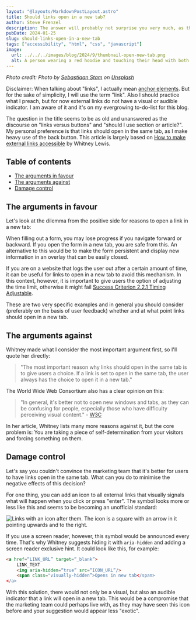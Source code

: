 ```yaml
---
layout: "@layouts/MarkdownPostLayout.astro"
title: Should links open in a new tab?
author: Steve Frenzel
description: The answer will probably not surprise you very much, as there are not many plausible use cases for this practice. In other words, it depends.
pubDate: 2024-01-25
slug: should-links-open-in-a-new-tab
tags: ["accessibility", "html", "css", "javascript"]
image:
  url: ../../../images/blog/2024/9/thumbnail-open-new-tab.png
  alt: A person wearing a red hoodie and touching their head with both hands. Instead of eyes, the person has a smiley face with two X's, created with a long exposure. Above the person it says 'target = blank FTW'.
---
```


_Photo credit: Photo by [Sebastiaan Stam](https://unsplash.com/@sebastiaanstam?utm_content=creditCopyText&utm_medium=referral&utm_source=unsplash) on [Unsplash](https://unsplash.com/photos/man-wearing-red-hoodie-RChZT-JlI9g?utm_content=creditCopyText&utm_medium=referral&utm_source=unsplash)_

Disclaimer: When talking about "links", I actually mean [anchor elements](https://developer.mozilla.org/en-US/docs/Web/HTML/Element/a). But for the sake of simplicity, I will use the term "link". Also I should practice what I preach, but for now external links do not have a visual or audible indicator. I am aware of it and it's on my evergrowing to-do-list for this blog.

The question in the title seems to be as old and unanswered as the discourse on "links versus buttons" and "should I use section or article?". My personal preference is that links should open in the same tab, as I make heavy use of the back button. This article is largely based on [How to make external links accessible](https://blog.pope.tech/2024/01/02/how-to-make-external-links-accessible) by Whitney Lewis.

## Table of contents

- [The arguments in favour](#the-arguments-in-favour)
- [The arguments against](#the-arguments-against)
- [Damage control](#damage-control)

## The arguments in favour

Let's look at the dilemma from the positive side for reasons to open a link in a new tab:

When filling out a form, you may lose progress if you navigate forward or backward. If you open the form in a new tab, you are safe from this. An alternative to this would be to make the form persistent and display new information in an overlay that can be easily closed.

If you are on a website that logs the user out after a certain amount of time, it can be useful for links to open in a new tab to avoid this mechanism. In this context, however, it is important to give users the option of adjusting the time limit, otherwise it might fail [Success Criterion 2.2.1 Timing Adjustable](https://www.w3.org/TR/WCAG22/#timing-adjustable).

These are two very specific examples and in general you should consider (preferably on the basis of user feedback) whether and at what point links should open in a new tab.

## The arguments against

Whitney made what I consider the most important argument first, so I'll quote her directly:

> "The most important reason why links should open in the same tab is to give users a choice. If a link is set to open in the same tab, the user always has the choice to open it in a new tab."

The World Wide Web Consortium also has a clear opinion on this:

> "In general, it's better not to open new windows and tabs, as they can be confusing for people, especially those who have difficulty perceiving visual content." - [W3C](https://www.w3.org/TR/WCAG20-TECHS/G200.html)

In her article, Whitney lists many more reasons against it, but the core problem is: You are taking a piece of self-determination from your visitors and forcing something on them.

## Damage control

Let's say you couldn't convince the marketing team that it's better for users to have links open in the same tab. What can you do to minimise the negative effects of this decision?

For one thing, you can add an icon to all external links that visually signals what will happen when you click or press "enter". The symbol looks more or less like this and seems to be becoming an unofficial standard:

![Links with an icon after them. The icon is a square with an arrow in it pointing upwards and to the right.](@images/blog/2024/9/link-list-open-new-tab.png)

If you use a screen reader, however, this symbol would be announced every time. That's why Whitney suggests hiding it with `aria-hidden` and adding a screen reader exclusive hint. It could look like this, for example:

```html
<a href=“LINK_URL” target=“_blank”>
    LINK_TEXT
    <img aria-hidden=“true” src=“ICON_URL”/>
    <span class="visually-hidden”>Opens in new tab</span>
</a>
```

With this solution, there would not only be a visual, but also an audible indicator that a link will open in a new tab. This would be a compromise that the marketing team could perhaps live with, as they may have seen this icon before and your suggestion would appear less "exotic".

